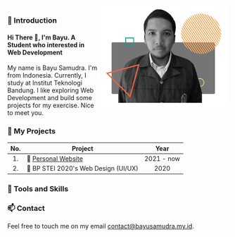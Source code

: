 <img src="assets/bayu.png" align="right" alt="My Picture" width="300px"/>

### 💬 Introduction

#### Hi There 👋, I'm Bayu. A Student who interested in Web Development

My name is Bayu Samudra. I'm from Indonesia. Currently, I study at Institut Teknologi Bandung. I like exploring Web Development and build some projects for my exercise. Nice to meet you.

### 🔭 My Projects

| No. | Project                                     | Year       |
|:---:| ------------------------------------------- |:----------:|
| 1.  | 🧍 [Personal Website](https://bayusamudra.my.id)| 2021 - now | 
| 2.  | 🎨 BP STEI 2020's Web Design (UI/UX)        | 2020       |

### 🌱 Tools and Skills

### 📫 Contact
Feel free to touch me on my email [contact@bayusamudra.my.id](mailto:contact@bayusamudra.my.id).

<!--
**bayusamudra5502/bayusamudra5502** is a ✨ _special_ ✨ repository because its `README.md` (this file) appears on your GitHub profile.

Here are some ideas to get you started:

- 🔭 I’m currently working on ...
- 🌱 I’m currently learning ...
- 👯 I’m looking to collaborate on ...
- 🤔 I’m looking for help with ...
- 💬 Ask me about ...
- 📫 How to reach me: ...
- 😄 Pronouns: ...
- ⚡ Fun fact: ...
-->
